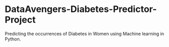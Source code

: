# DataAvengers-Diabetes-Predictor-Project
Predicting the occurrences of Diabetes in Women using Machine learning in Python.
